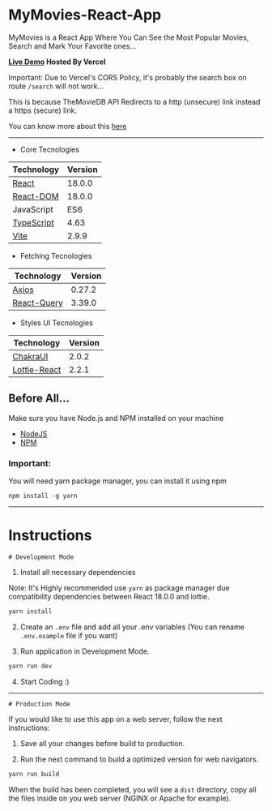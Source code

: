 # MyMovies-React-App

MyMovies is a React App Where You Can See the Most Popular Movies, Search and Mark Your Favorite ones...

**[Live Demo](https://my-movies-react-app-woad.vercel.app/) Hosted By Vercel**

Important: Due to Vercel's CORS Policy, it's probably the search box on route ```/search``` will not work...

This is because TheMovieDB API Redirects to a http (unsecure) link instead a https (secure) link.

You can know more about this [here](https://vercel.com/support/articles/how-to-enable-cors)


----------------


- Core Tecnologies

| Technology                                           | Version |
| ---------------------------------------------------- | ------- |
| [React](https://reactjs.org/)                        | 18.0.0  |
| [React-DOM](https://www.npmjs.com/package/react-dom) | 18.0.0  |
| JavaScript                                           | ES6     |
| [TypeScript](https://www.typescriptlang.org/)        | 4.63    |
| [Vite](https://vitejs.dev/)                          | 2.9.9   |

- Fetching Tecnologies

| Technology                                       | Version |
| ------------------------------------------------ | ------- |
| [Axios](https://www.npmjs.com/package/axios)     | 0.27.2  |
| [React-Query](https://react-query.tanstack.com/) | 3.39.0  |

- Styles UI Tecnologies

| Technology                                                 | Version |
| ---------------------------------------------------------- | ------- |
| [ChakraUI](https://chakra-ui.com/)                         | 2.0.2   |
| [Lottie-React](https://www.npmjs.com/package/lottie-react) | 2.2.1   |

## Before All...

Make sure you have Node.js and NPM installed on your machine

- [NodeJS](https://nodejs.org/en/)
- [NPM](https://www.npmjs.com/)

### Important:

You will need yarn package manager, you can install it using npm
```
npm install -g yarn
````

---

# Instructions

```
# Development Mode
```

1. Install all necessary dependencies

Note: It's Highly recommended use `yarn` as package manager due compatibility dependencies between React 18.0.0 and lottie.

```sh
yarn install
```

2. Create an `.env` file and add all your .env variables (You can rename `.env.example` file if you want)

3. Run application in Development Mode.

```sh
yarn run dev
```

4. Start Coding :)

---

```
# Production Mode
```

If you would like to use this app on a web server, follow the next instructions:

1. Save all your changes before build to production.

2. Run the next command to build a optimized version for web navigators.

```sh
yarn run build
```

When the build has been completed, you will see a `dist` directory, copy all the files inside on you web server (NGINX or Apache for example).
